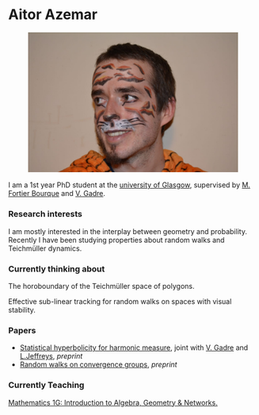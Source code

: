 <!DOCTYPE html5>
<html><head>
<meta http-equiv="content-type" content="text/html; charset=UTF-8">
<title>
  Aitor Azemar
</title>
<h1>
Aitor Azemar
</h1>

<figure>
<img src="picture2.jpeg" style="height:250">
</figure>

<p>
I am a 1st year PhD student at the <a href="https://www.gla.ac.uk/schools/mathematicsstatistics/">university of Glasgow</a>, supervised by <a href="https://www.maths.gla.ac.uk/~mbourque/">M. Fortier Bourque</a> and <a href="https://www.maths.gla.ac.uk/~vgadre/">V. Gadre</a>.
</p>

<h3>
Research interests
</h3>
<p>
I am mostly interested in the interplay between geometry and probability. Recently I have been studying properties about random walks and Teichmüller dynamics.
</p>

<h3>
Currently thinking about
</h3>
<p>
The horoboundary of the Teichmüller space of polygons.
</p>
<p>
Effective sub-linear tracking for random walks on spaces with visual stability.
</p>


<h3>
Papers
</h3>
<p>
<ul class="nolabel">

<li class="spaced">   <a href="https://arxiv.org/abs/1909.13811	">Statistical hyperbolicity for harmonic measure</a>, joint with <a href="https://www.maths.gla.ac.uk/~vgadre/">V. Gadre</a> and <a href="https://www.maths.gla.ac.uk/~ljeffreys">L.Jeffreys</a>, <i> preprint</i>
  </li>
  
 <li class="spaced">   <a href="https://arxiv.org/abs/1810.09486">Random walks on convergence groups</a>, <i> preprint </i>
  </li>

</ul>

</p>

<h3>
Currently Teaching
</h3>
<p>
<a href=https://www.gla.ac.uk/coursecatalogue/course/?code=MATHS1016>
Mathematics 1G: Introduction to Algebra, Geometry & Networks.</a>
</p>
